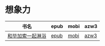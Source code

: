 # 想象力

| 书名 | epub | mobi | azw3 |
| --- | --- | --- | --- |
| [和毕加索一起淋浴](http://ct.dalanmei.com/f/31084289-571814219-6d4f58) | [epub](http://ct.dalanmei.com/f/31084289-571814219-6d4f58) | [mobi](http://ct.dalanmei.com/f/31084289-571543581-336ba6) | [azw3](http://ct.dalanmei.com/f/31084289-572196586-cd297a) |
